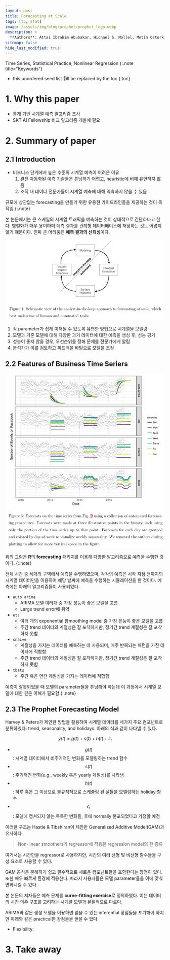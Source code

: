 ```yaml
---
layout: post
title: Forecasting at Scale
tags: [tp, stat]
image: /assets/img/blog/prophet/prophet_logo.webp
description: >
  **Authors**: Attai Ibrahim Abubakar, Hichael S. Mollel, Metin Ozturk, Sajjad Hussain, and Muhammad Ali Imran
sitemap: false
hide_last_modified: true
---
```


Time Series, Statistical Practice, Nonlinear Regression
{:.note title="Keywords"}


* this unordered seed list 􏰁ill be replaced by the toc
{:toc}


# 1. Why this paper
- 통계 기반 시계열 예측 알고리즘 조사
- SKT AI Fellowship 비교 알고리즘 개발에 필요

# 2. Summary of paper

## 2.1 Introduction


- 비즈니스 단계에서 높은 수준의 시계열 예측이 어려운 이유
  1. 완전 자동화된 예측 기술들은 튜닝하기 어렵고, heuristic에 비해 유연하지 않음
  2. 조직 내 데이터 전문가들이 시계열 예측에 대해 익숙하지 않을 수 있음

규모에 상관없는 forecasting을 만들기 위한 유용한 가이드라인들을 제공하는 것이 목적임
{:.note}

본 논문에서는 큰 스케일의 시계열 트래픽을 예측하는 것이 상대적으로 간단하다고 한다. 병렬화가 매우 용이하며 예측 결과를 관계형 데이터베이스에 저장하는 것도 어렵지 않기 떄문이다. 진짜 큰 어려움은 **예측 결과의 신뢰성**이다.

![Figure.1](/assets/img/blog/prophet/prophet1.png)

1. 각 parameter가 쉽게 이해될 수 있도록 유연한 방법으로 시계열을 모델링
2. 모델과 기준 모델에 대해 다양한 과거 데이터에 대한 예측을 생성 후, 성능 평가
3. 성능이 좋지 않을 경우, 우선순위를 정해 문제를 전문가에게 알림
4. 분석가가 이를 검토하고 피드백을 바탕으로 모델을 조정


## 2.2 Features of Business Time Seriers

![Figure.2](/assets/img/blog/prophet/prophet2.png)

위의 그림은 **R**의 **forecasting** 패키지를 이용해 다양한 알고리즘으로 예측을 수행한 것이다.
{:.note}

전체 시간 중 세개의 구역에서 예측을 수행하였으며, 각각의 예측은 시작 지점 전까지의 시계열 데이터만을 이용하여 해당 날짜에 예측을 수행하는 시뮬레이션을 한 것이다. 예측에는 아래의 알고리즘들이 사용되었다.

- `auto.arima`
  - ARIMA 모델 여러개 중 가장 성능이 좋은 모델을 고름
  - Large trend error에 취약
- `ets`
  - 여러 개의 exponential 함moothing model 중 가장 은능이 좋은 모델을 고름
  - 주간 trend 데이터의 계절성은 잘 포착하지만, 장기간 trend 계절성은 잘 포착하지 못함
- `snaive`
  - 계절성을 가지는 데이터를 예측하는 데 사용되며, 매주 반복되는 패턴을 가진 데이터에 적합함
  - 주간 trend 데이터의 계절성은 잘 포착하지만, 장기간 trend 계절성은 잘 포착하지 못함
- `tbats`
  - 주간 혹은 연간 계절성을 가지는 데이터에 적합함

예측이 잘못되었을 때 모델의 parameter들을 튜닝해야 하는데 이 과정에서 시계열 모델에 대한 깊은 이해가 필요함
{:.note}


## 2.3 The Prophet Forecasting Model

Harvey & Peters가 제안한 방법을 활용하여 시계열 데이터를 세가지 주요 컴포넌트로 분류하였다: trend, seasonality, and holidays. 아래의 식과 같이 나타낼 수 있다.

$$ y(t) = g(t) + s(t) + h(t) + \epsilon_{t} $$

- $$g(t)$$ : 시계열 데이터에서 비주기적인 변화를 모델링하는 trend 함수
- $$s(t)$$ : 주기적인 변화(e.g., weekly 혹은 yearly 계절성)를 나타냄
- $$h(t)$$ : 하루 혹은 그 이상으로 불규칙적으로 스케쥴링 된 날들을 모델링하는 holiday 함수
- $$\epsilon_{t}$$ : 모델에 캡쳐되지 않는 독특한 변화들, 후에 normally 분포되었다고 가정할 예정

이러한 구조는 Hastie & Tibshiran이 제안한 Generalized Additive Model(GAM)과 유사하다

> Non-linear smoothers가 regressor에 적용된 regression model의 한 종류

여기서는 시간만을 regressor로 사용하지만, 시간의 여러 선형 및 비선형 함수들을 구성 요소로 사용할 수 있다.

GAM 공식은 분해하기 쉽고 필수적으로 새로운 컴포넌트들을 포함한다는 장점이 있다. 또한 매우 빠르게 환경에 적응한다. 따라서 사용자들은 모델 parameter들을 이에 맞춰 변화시킬 수 있다.

본 논문의 저자들은 예측 문제를 **curve-fitting exercise**로 정의하였다. 이는 데이터의 시간 의존 구조를 고려하는 시계열 모델과 본질적으로 다르다.

ARIMA와 같은 생성 모델을 이용하면 얻을 수 있는 inferential 장점들을 포기해야 하지만 아래와 같은 practical한 장점들을 얻을 수 있다.

- Flexibility: 

# 3. Take away


